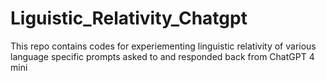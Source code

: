 # Liguistic_Relativity_Chatgpt
This repo contains codes for experiementing linguistic relativity of various language specific prompts asked to and responded back from ChatGPT 4 mini
